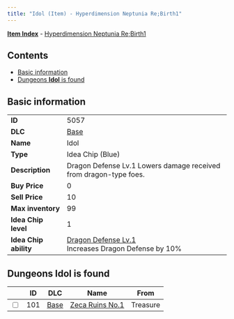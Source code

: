 ```yaml
---
title: "Idol (Item) - Hyperdimension Neptunia Re;Birth1"
---
```


[**Item Index**](/neptunia/rb1/item/index.html) - [Hyperdimension Neptunia Re;Birth1](/neptunia/rb1)

## Contents

- [Basic information](#basic-information)
- [Dungeons **Idol** is found](#dungeons-idol-is-found)

## Basic information

|   |   |
| -- | -- |
| **ID** | 5057 |
| **DLC** | [Base](/neptunia/rb1/dlc/1-base.html) |
| **Name** | Idol |
| **Type** | Idea Chip (Blue) |
| **Description** | Dragon Defense Lv.1 Lowers damage received from dragon-type foes. |
| **Buy Price** | 0 |
| **Sell Price** | 10 |
| **Max inventory** | 99 |
| **Idea Chip level** | 1 |
| **Idea Chip ability** | [Dragon Defense Lv.1](/neptunia/rb1/ability/1-9556-dragon-defense-lv-1.html)<br />Increases Dragon Defense by 10% |

## Dungeons **Idol** is found

|    | ID | DLC | Name | From |
| -- | -- | --- | ---- | ---- |
| <input type="checkbox" id="rb1-dungeon-1-101" class="trackbox" /> | 101 | [Base](/neptunia/rb1/dlc/1-base.html) | [Zeca Ruins No.1](/neptunia/rb1/dungeon/1-101-zeca-ruins-no-1.html) | Treasure |